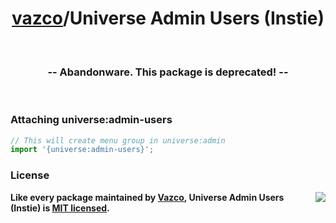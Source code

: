 <h1 align="center">
    <a href="https://github.com/vazco">vazco</a>/Universe Admin Users (Instie)
</h1>

&nbsp;

<h3 align="center">
  -- Abandonware. This package is deprecated! --
</h3>

&nbsp;

### Attaching universe:admin-users
```js
// This will create menu group in universe:admin
import '{universe:admin-users}';
```

### License

<img src="https://vazco.eu/banner.png" align="right">

**Like every package maintained by [Vazco](https://vazco.eu/), Universe Admin Users (Instie) is [MIT licensed](https://github.com/vazco/uniforms/blob/master/LICENSE).**
